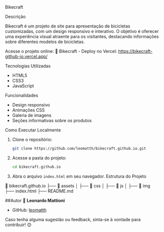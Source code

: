 Bikecraft

Descrição

Bikecraft é um projeto de site para apresentação de bicicletas customizadas, com um design responsivo e interativo. O objetivo é oferecer uma experiência visual atraente para os visitantes, destacando informações sobre diferentes modelos de bicicletas.

Acesse o projeto online:
🔗 Bikecraft - Deploy no Vercel: https://bikecraft-github-io.vercel.app/

Tecnologias Utilizadas
- HTML5
- CSS3
- JavaScript

Funcionalidades
- Design responsivo
- Animações CSS
- Galeria de imagens
- Seções informativas sobre os produtos

Como Executar Localmente
1. Clone o repositório:
   ```sh
   git clone https://github.com/leomatth/bikecraft.github.io.git
   ```
2. Acesse a pasta do projeto:
   ```sh
   cd bikecraft.github.io
   ```
3. Abra o arquivo `index.html` em seu navegador.
Estrutura do Projeto

📂 bikecraft.github.io
├── 📁 assets
│   ├── 📁 css
│   ├── 📁 js
│   ├── 📁 img
├── index.html
├── README.md

##Autor
👤 **Leonardo Mattioni**
- GitHub: [leomatth](https://github.com/leomatth)

Caso tenha alguma sugestão ou feedback, sinta-se à vontade para contribuir! 😊
